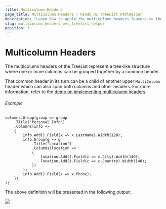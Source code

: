 ```yaml
---
title: Multicolumn Headers
page_title: Multicolumn Headers | Kendo UI TreeList HtmlHelper
description: "Learn how to apply the multicolumn headers feature to the Kendo UI TreeList for ASP.NET MVC."
slug: multicolumn_headers_mvc_treelist_helper
position: 3
---
```


# Multicolumn Headers

The multicolumn headers of the TreeList represent a tree-like structure where one or more columns can be grouped together by a common header.

That common header in its turn can be a child of another upper `MultiColumn` header which can also span both columns and other headers. For more information, refer to the [demo on implementing multicolumn headers](https://demos.telerik.com/aspnet-mvc/treelist/multicolumnheaders).

###### Example

    columns.Group(group => group
        .Title("Personal Info")
        .Columns(info =>
        {
            info.Add().Field(x => x.LastName).Width(120);
            info.Group(g => g
                .Title("Location")
                .Columns(location =>
                {
                    location.Add().Field(c => c.City).Width(140);
                    location.Add().Field(c => c.Country).Width(140);
                })
            );
            info.Add().Field(x => x.Phone);
        })
    );

The above definition will be presented in the following output:

<img src="/helpers/treelist/images/treelist-multicolumn-headers.png">
